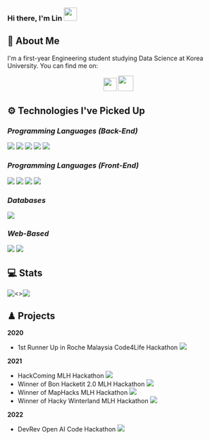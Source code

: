 ### Hi there, I'm Lin <img src="https://raw.githubusercontent.com/MartinHeinz/MartinHeinz/master/wave.gif" width="30px">

<!--
**piaoruilin/piaoruilin** is a ✨ _special_ ✨ repository because its `README.md` (this file) appears on your GitHub profile.

Here are some ideas to get you started:
-->

## 🐯 **About Me**
I'm a first-year Engineering student studying Data Science at Korea University. You can find me on:
<p align="center">
<a href="https://www.linkedin.com/in/ruilinpiao/"><img src="https://cdn-icons-png.flaticon.com/512/38/38669.png" width="30px"></a>
<a href="https://devpost.com/piaoruilin?ref_content=user-portfolio&ref_feature=portfolio&ref_medium=global-nav"><img src="https://res.cloudinary.com/devpost/image/fetch/s--kCL6U25_--/c_limit,f_auto,fl_lossy,q_auto:eco,w_900/http://nealrs.github.io/devpost-follow-button/icon/devpost-128.png" width="35px"></a>
</p>

## ⚙️ **Technologies I've Picked Up**
### *Programming Languages (Back-End)*
<img src="https://img.shields.io/badge/Python-3776AB?style=flat-square&logo=python&logoColor=white"/></a>
<img src="https://img.shields.io/badge/C-00599C?style=flat-square&logo=c&logoColor=white"/></a>
<img src="https://img.shields.io/badge/R-276DC3?style=flat-square&logo=R&logoColor=white"/></a>
<img src="https://img.shields.io/badge/TypeScript-007ACC?style=flat-square&logo=typescript&logoColor=white"/></a>
<img src="https://img.shields.io/badge/Flask-000000?style=flat-square&logo=flask&logoColor=white"/></a>

### *Programming Languages (Front-End)*
<img src="https://img.shields.io/badge/React-20232A?style=flat-square&logo=react&logoColor=61DAFB"/></a>
<img src="https://img.shields.io/badge/HTML-239120?style=flat-square&logo=html5&logoColor=white"/></a>
<img src="https://img.shields.io/badge/CSS-239120?&style=flat-square&logo=css3&logoColor=white"/></a>
<img src="https://img.shields.io/badge/JavaScript-F7DF1E?style=flat-square&logo=javascript&logoColor=black"/></a>
### *Databases*
<img src="https://img.shields.io/badge/SQLite-07405E?style=flat-square&logo=sqlite&logoColor=white"/></a>
### *Web-Based*
<img src="https://img.shields.io/badge/Heroku-430098?style=flat-square&logo=heroku&logoColor=white"/></a>
<img src="https://img.shields.io/badge/Google_Cloud-4285F4?style=flat-square&logo=google-cloud&logoColor=white"/></a></br>
## 💻 **Stats**
<div style="display: flex; flex-direction: row;">
 <img class="img" src="https://github-readme-stats.vercel.app/api?username=piaoruilin&show_icons=true&theme=dracula" />
 <> <!-- fix the spacing -->
 <img class="img" src="https://github-readme-stats.vercel.app/api/top-langs/?username=piaoruilin&theme=dracula&layout=compact" />
</div>
<!--
![My GitHub Stats](https://github-readme-stats.vercel.app/api?username=piaoruilin&theme=dracula&show_icons=true)
![Top Langs](https://github-readme-stats.vercel.app/api/top-langs/?username=piaoruilin&layout=compact&theme=dracula)
-->

## ♟ **Projects**
**2020**
* 1st Runner Up in Roche Malaysia Code4Life Hackathon <img src="https://img.shields.io/badge/2020-my--journey-brightgreen"/>

**2021**
* HackComing MLH Hackathon <img src="https://img.shields.io/badge/2021-12--days--of--christmas--with.us-brightgreen"/>
* Winner of Bon Hacketit 2.0 MLH Hackathon <img src="https://img.shields.io/badge/2021-come--dine--with.us-brightgreen"/>
* Winner of MapHacks MLH Hackathon <img src="https://img.shields.io/badge/2021-maphacks2021-brightgreen"/>
* Winner of Hacky Winterland MLH Hackathon <img src="https://img.shields.io/badge/2021-hacky--winterland-brightgreen"/>

**2022**
* DevRev Open AI Code Hackathon <img src="https://img.shields.io/badge/2022-devrev--hackathon-lightgrey"/>